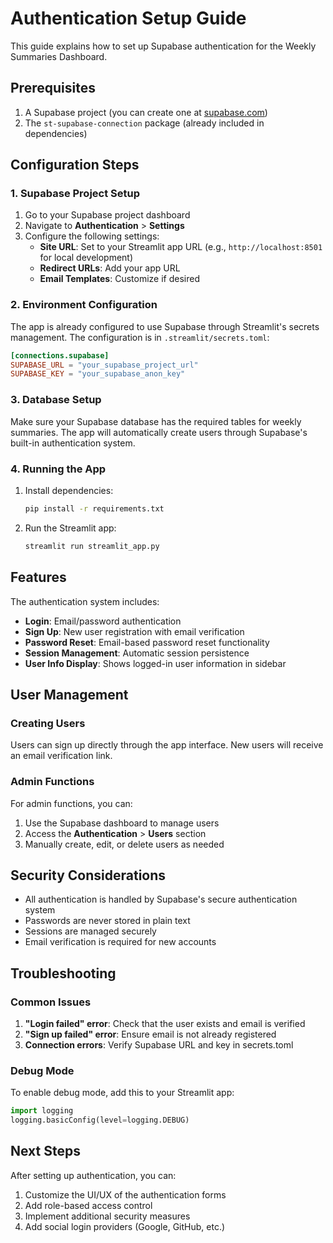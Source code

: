 # Authentication Setup Guide

This guide explains how to set up Supabase authentication for the Weekly Summaries Dashboard.

## Prerequisites

1. A Supabase project (you can create one at [supabase.com](https://supabase.com))
2. The `st-supabase-connection` package (already included in dependencies)

## Configuration Steps

### 1. Supabase Project Setup

1. Go to your Supabase project dashboard
2. Navigate to **Authentication** > **Settings**
3. Configure the following settings:
   - **Site URL**: Set to your Streamlit app URL (e.g., `http://localhost:8501` for local development)
   - **Redirect URLs**: Add your app URL
   - **Email Templates**: Customize if desired

### 2. Environment Configuration

The app is already configured to use Supabase through Streamlit's secrets management. The configuration is in `.streamlit/secrets.toml`:

```toml
[connections.supabase]
SUPABASE_URL = "your_supabase_project_url"
SUPABASE_KEY = "your_supabase_anon_key"
```

### 3. Database Setup

Make sure your Supabase database has the required tables for weekly summaries. The app will automatically create users through Supabase's built-in authentication system.

### 4. Running the App

1. Install dependencies:
   ```bash
   pip install -r requirements.txt
   ```

2. Run the Streamlit app:
   ```bash
   streamlit run streamlit_app.py
   ```

## Features

The authentication system includes:

- **Login**: Email/password authentication
- **Sign Up**: New user registration with email verification
- **Password Reset**: Email-based password reset functionality
- **Session Management**: Automatic session persistence
- **User Info Display**: Shows logged-in user information in sidebar

## User Management

### Creating Users

Users can sign up directly through the app interface. New users will receive an email verification link.

### Admin Functions

For admin functions, you can:
1. Use the Supabase dashboard to manage users
2. Access the **Authentication** > **Users** section
3. Manually create, edit, or delete users as needed

## Security Considerations

- All authentication is handled by Supabase's secure authentication system
- Passwords are never stored in plain text
- Sessions are managed securely
- Email verification is required for new accounts

## Troubleshooting

### Common Issues

1. **"Login failed" error**: Check that the user exists and email is verified
2. **"Sign up failed" error**: Ensure email is not already registered
3. **Connection errors**: Verify Supabase URL and key in secrets.toml

### Debug Mode

To enable debug mode, add this to your Streamlit app:

```python
import logging
logging.basicConfig(level=logging.DEBUG)
```

## Next Steps

After setting up authentication, you can:

1. Customize the UI/UX of the authentication forms
2. Add role-based access control
3. Implement additional security measures
4. Add social login providers (Google, GitHub, etc.) 